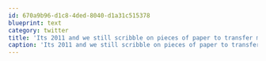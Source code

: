 ```yaml
---
id: 670a9b96-d1c8-4ded-8040-d1a31c515378
blueprint: text
category: twitter
title: 'Its 2011 and we still scribble on pieces of paper to transfer money to each other.'
caption: 'Its 2011 and we still scribble on pieces of paper to transfer money to each other.'
---
```

